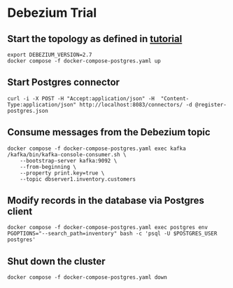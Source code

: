 # Debezium Trial

## Start the topology as defined in [tutorial](https://debezium.io/documentation/reference/stable/tutorial.html)

```
export DEBEZIUM_VERSION=2.7
docker compose -f docker-compose-postgres.yaml up
```

## Start Postgres connector

```
curl -i -X POST -H "Accept:application/json" -H  "Content-Type:application/json" http://localhost:8083/connectors/ -d @register-postgres.json
```

## Consume messages from the Debezium topic

```
docker compose -f docker-compose-postgres.yaml exec kafka /kafka/bin/kafka-console-consumer.sh \
    --bootstrap-server kafka:9092 \
    --from-beginning \
    --property print.key=true \
    --topic dbserver1.inventory.customers
```

## Modify records in the database via Postgres client

```
docker compose -f docker-compose-postgres.yaml exec postgres env PGOPTIONS="--search_path=inventory" bash -c 'psql -U $POSTGRES_USER postgres'
```

## Shut down the cluster

```
docker compose -f docker-compose-postgres.yaml down
```